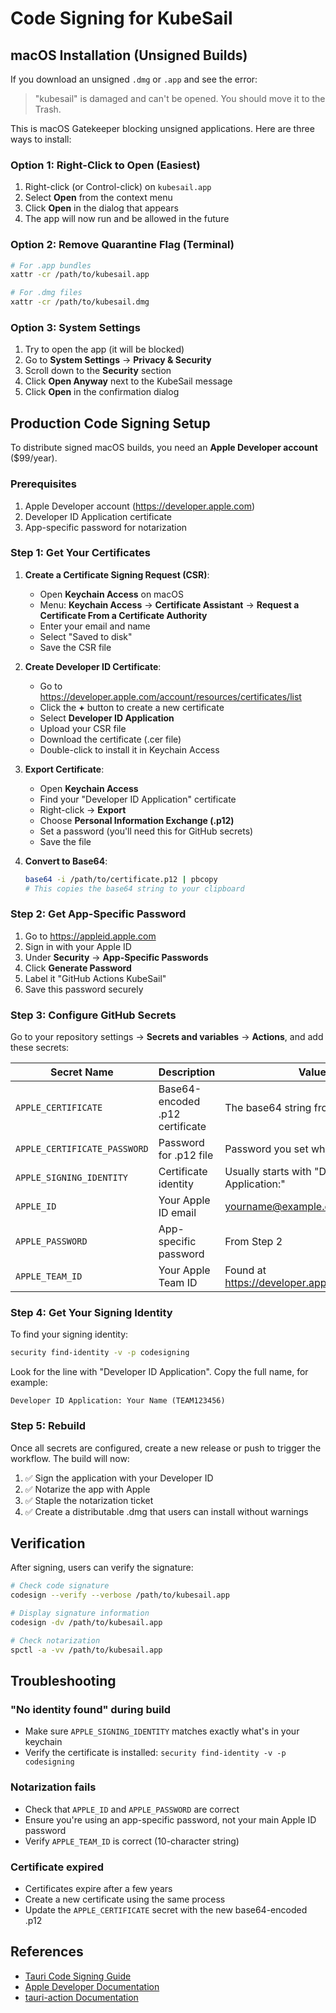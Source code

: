 # Code Signing for KubeSail

## macOS Installation (Unsigned Builds)

If you download an unsigned `.dmg` or `.app` and see the error:

> "kubesail" is damaged and can't be opened. You should move it to the Trash.

This is macOS Gatekeeper blocking unsigned applications. Here are three ways to install:

### Option 1: Right-Click to Open (Easiest)
1. Right-click (or Control-click) on `kubesail.app`
2. Select **Open** from the context menu
3. Click **Open** in the dialog that appears
4. The app will now run and be allowed in the future

### Option 2: Remove Quarantine Flag (Terminal)
```bash
# For .app bundles
xattr -cr /path/to/kubesail.app

# For .dmg files
xattr -cr /path/to/kubesail.dmg
```

### Option 3: System Settings
1. Try to open the app (it will be blocked)
2. Go to **System Settings** → **Privacy & Security**
3. Scroll down to the **Security** section
4. Click **Open Anyway** next to the KubeSail message
5. Click **Open** in the confirmation dialog

## Production Code Signing Setup

To distribute signed macOS builds, you need an **Apple Developer account** ($99/year).

### Prerequisites
1. Apple Developer account (https://developer.apple.com)
2. Developer ID Application certificate
3. App-specific password for notarization

### Step 1: Get Your Certificates

1. **Create a Certificate Signing Request (CSR)**:
   - Open **Keychain Access** on macOS
   - Menu: **Keychain Access** → **Certificate Assistant** → **Request a Certificate From a Certificate Authority**
   - Enter your email and name
   - Select "Saved to disk"
   - Save the CSR file

2. **Create Developer ID Certificate**:
   - Go to https://developer.apple.com/account/resources/certificates/list
   - Click the **+** button to create a new certificate
   - Select **Developer ID Application**
   - Upload your CSR file
   - Download the certificate (.cer file)
   - Double-click to install it in Keychain Access

3. **Export Certificate**:
   - Open **Keychain Access**
   - Find your "Developer ID Application" certificate
   - Right-click → **Export**
   - Choose **Personal Information Exchange (.p12)**
   - Set a password (you'll need this for GitHub secrets)
   - Save the file

4. **Convert to Base64**:
   ```bash
   base64 -i /path/to/certificate.p12 | pbcopy
   # This copies the base64 string to your clipboard
   ```

### Step 2: Get App-Specific Password

1. Go to https://appleid.apple.com
2. Sign in with your Apple ID
3. Under **Security** → **App-Specific Passwords**
4. Click **Generate Password**
5. Label it "GitHub Actions KubeSail"
6. Save this password securely

### Step 3: Configure GitHub Secrets

Go to your repository settings → **Secrets and variables** → **Actions**, and add these secrets:

| Secret Name | Description | Value |
|-------------|-------------|-------|
| `APPLE_CERTIFICATE` | Base64-encoded .p12 certificate | The base64 string from Step 1 |
| `APPLE_CERTIFICATE_PASSWORD` | Password for .p12 file | Password you set when exporting |
| `APPLE_SIGNING_IDENTITY` | Certificate identity | Usually starts with "Developer ID Application:" |
| `APPLE_ID` | Your Apple ID email | yourname@example.com |
| `APPLE_PASSWORD` | App-specific password | From Step 2 |
| `APPLE_TEAM_ID` | Your Apple Team ID | Found at https://developer.apple.com/account |

### Step 4: Get Your Signing Identity

To find your signing identity:
```bash
security find-identity -v -p codesigning
```

Look for the line with "Developer ID Application". Copy the full name, for example:
```
Developer ID Application: Your Name (TEAM123456)
```

### Step 5: Rebuild

Once all secrets are configured, create a new release or push to trigger the workflow. The build will now:
1. ✅ Sign the application with your Developer ID
2. ✅ Notarize the app with Apple
3. ✅ Staple the notarization ticket
4. ✅ Create a distributable .dmg that users can install without warnings

## Verification

After signing, users can verify the signature:
```bash
# Check code signature
codesign --verify --verbose /path/to/kubesail.app

# Display signature information
codesign -dv /path/to/kubesail.app

# Check notarization
spctl -a -vv /path/to/kubesail.app
```

## Troubleshooting

### "No identity found" during build
- Make sure `APPLE_SIGNING_IDENTITY` matches exactly what's in your keychain
- Verify the certificate is installed: `security find-identity -v -p codesigning`

### Notarization fails
- Check that `APPLE_ID` and `APPLE_PASSWORD` are correct
- Ensure you're using an app-specific password, not your main Apple ID password
- Verify `APPLE_TEAM_ID` is correct (10-character string)

### Certificate expired
- Certificates expire after a few years
- Create a new certificate using the same process
- Update the `APPLE_CERTIFICATE` secret with the new base64-encoded .p12

## References

- [Tauri Code Signing Guide](https://tauri.app/v1/guides/distribution/sign-macos)
- [Apple Developer Documentation](https://developer.apple.com/documentation/security/notarizing_macos_software_before_distribution)
- [tauri-action Documentation](https://github.com/tauri-apps/tauri-action)
